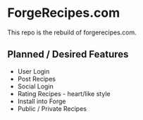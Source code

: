 # ForgeRecipes.com

This repo is the rebuild of forgerecipes.com.

## Planned / Desired Features
- User Login
- Post Recipes
- Social Login
- Rating Recipes - heart/like style
- Install into Forge
- Public / Private Recipes